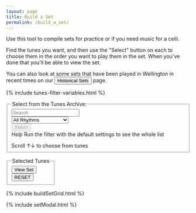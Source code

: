```yaml
---
layout: page
title: Build a Set
permalink: /build_a_set/
---
```


Use this tool to compile sets for practice or if you need music for a ceili.

Find the tunes you want, and then use the "Select" button on each to choose them
in the order you want to play them in the set. When you've done that you'll be able
to view the set.

You can also look at some sets that have been played in Wellington in recent times on our
<button class="filterButton" onclick="window.location.href = '/historical_sets/';">Historical Sets</button>
page.

<script>
    window.store = {
      {% assign tuneID = 0 %}
      {% assign tunes =  site.tunes | sort: 'titleID' %}
      {% for tune in tunes %}
          {% assign tuneID = tuneID | plus: 1 %}
          "{{ tuneID }}": {
              "title": "{{ tune.title | xml_escape }}",
              "tuneID": "{{ tuneID }}",
              "key": "{{ tune.key | xml_escape }}",
              "rhythm": "{{ tune.rhythm | xml_escape }}",
              "url": "{{ tune.url | xml_escape }}",
              "mp3": "",
              "abc": {{ tune.abc | jsonify }}
          }{% unless forloop.last %},{% endunless %}
      {% endfor %}
    };
</script>

<!-- Some boilerplate that's common to a number of pages -->

{% include tunes-filter-variables.html %}

<form id="wellington" method="get">
    <fieldset>
        <legend>Select from the Tunes Archive:</legend>
        <div class="formParent">
        <div class="formChild">
            <input type="text" id="title-box" name="title" placeholder='Search'
            value='' onkeydown="wssTools.enableButton()">
        </div>
        <div class="formChild">
            <select id="rhythm-box" name="rhythm"  onChange="wssTools.enableButton()">
            <option value="">All Rhythms</option>
            {% for rhythm in rhythms %}
            {% if rhythm != '' %}
            <option value="{{ rhythm }}">{{ rhythm | capitalize }}</option>
            {% endif %}
            {% endfor %}
            </select>
        </div>
        </div>
        <div class="formParent">
        <div class="formChild">
            <span title="Run the filter with the default settings to see the whole list">
            <input class="filterButton filterDisabled" id="submit_button" type="submit" name="submit" value="Select" disabled>
            </span>
        </div>
        <div class="formChild">      
            <div class="tooltip filterButton"><em>Help</em>
                <span class="tooltiptext">Run the filter with the default settings to see the whole list</span>
            </div>
        </div>
        </div>
        <p></p>
        Scroll &#8593;&#8595; to choose from <span id="tunesCount"></span> tunes
    </fieldset>
</form>

<div class="row"></div>

<form>
    <fieldset id="modalControls" style="display:inline;">
        <legend>Selected Tunes</legend>
        <div id="setTuneTitles" class="setChoice"></div>
        <div class="formParent">
            <div class="formChild">
                <input value='View Set' type='button' class="filterButton" onclick='viewModal()' />
            </div>
            <div class="formChild">
                <span title="Clear the music notation to start a new set">
                    <input value='RESET' type='button' class="filterButton" onclick='Reset()' />
                </span>
            </div>
        </div>
    </fieldset>
</form>

<div class="row"></div>

{% include buildSetGrid.html %}

{% include setModal.html %}

<!-- Area to store ABC -->

<textarea id="textAreaABC" style="display:none;"></textarea>

<script>
let abcEditor = null;

document.addEventListener("DOMContentLoaded", function (event) {
    // Draw the dots
    abcEditor = new window.ABCJS.Editor("textAreaABC", {
        paper_id: "abcPaper",
        warnings_id: "abcWarnings",
        render_options: {
            responsive: 'resize'
        },
        indicate_changed: "true",
        synth: {
            el: "#abcAudio",
            options: {
                displayLoop: true,
                displayRestart: true,
                displayPlay: true,
                displayProgress: true,
                displayWarp: true
            }
        }
    });
});
</script>

<style type="text/css">
@media print
{
body * { visibility: hidden; }
#abcPaper * { visibility: visible; }
#abcPaper { position: absolute; top: 40px; left: 30px; }
}
</style>
